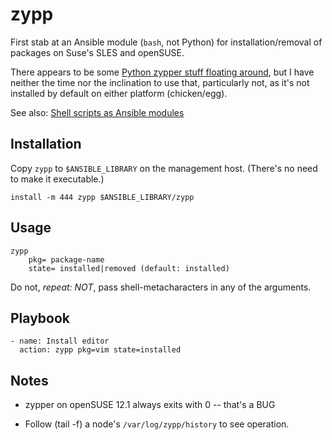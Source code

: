 # zypp

First stab at an Ansible module (`bash`, not Python) for installation/removal of packages on Suse's SLES and openSUSE.

There appears to be some [Python zypper stuff floating around][1], but I have neither the time nor the inclination to use that, particularly not, as it's not installed by default on either platform (chicken/egg).

See also: [Shell scripts as Ansible modules][2]

## Installation

Copy `zypp` to `$ANSIBLE_LIBRARY` on the management host. (There's no need to make it executable.)

	install -m 444 zypp $ANSIBLE_LIBRARY/zypp

## Usage

	zypp
		pkg= package-name
		state= installed|removed (default: installed)


Do not, *repeat: NOT*, pass shell-metacharacters in any of the arguments.

## Playbook

	- name: Install editor
	  action: zypp pkg=vim state=installed

## Notes

* zypper on openSUSE 12.1 always exits with 0 -- that's a BUG
* Follow (tail -f) a node's `/var/log/zypp/history` to see operation.


  [1]: http://lists.opensuse.org/opensuse-softwaremgmt/2009-05/msg00001.html
  [2]: http://jpmens.net/2012/07/05/shell-scripts-as-ansible-modules/
